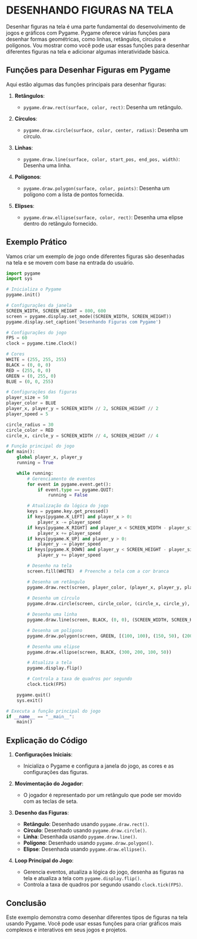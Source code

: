 # DESENHANDO FIGURAS NA TELA
Desenhar figuras na tela é uma parte fundamental do desenvolvimento de jogos e gráficos com Pygame. Pygame oferece várias funções para desenhar formas geométricas, como linhas, retângulos, círculos e polígonos. Vou mostrar como você pode usar essas funções para desenhar diferentes figuras na tela e adicionar algumas interatividade básica.

## Funções para Desenhar Figuras em Pygame
Aqui estão algumas das funções principais para desenhar figuras:

1. **Retângulos**:
   - `pygame.draw.rect(surface, color, rect)`: Desenha um retângulo.

2. **Círculos**:
   - `pygame.draw.circle(surface, color, center, radius)`: Desenha um círculo.

3. **Linhas**:
   - `pygame.draw.line(surface, color, start_pos, end_pos, width)`: Desenha uma linha.

4. **Polígonos**:
   - `pygame.draw.polygon(surface, color, points)`: Desenha um polígono com a lista de pontos fornecida.

5. **Elipses**:
   - `pygame.draw.ellipse(surface, color, rect)`: Desenha uma elipse dentro do retângulo fornecido.

## Exemplo Prático
Vamos criar um exemplo de jogo onde diferentes figuras são desenhadas na tela e se movem com base na entrada do usuário.

```python
import pygame
import sys

# Inicializa o Pygame
pygame.init()

# Configurações da janela
SCREEN_WIDTH, SCREEN_HEIGHT = 800, 600
screen = pygame.display.set_mode((SCREEN_WIDTH, SCREEN_HEIGHT))
pygame.display.set_caption('Desenhando Figuras com Pygame')

# Configurações do jogo
FPS = 60
clock = pygame.time.Clock()

# Cores
WHITE = (255, 255, 255)
BLACK = (0, 0, 0)
RED = (255, 0, 0)
GREEN = (0, 255, 0)
BLUE = (0, 0, 255)

# Configurações das figuras
player_size = 50
player_color = BLUE
player_x, player_y = SCREEN_WIDTH // 2, SCREEN_HEIGHT // 2
player_speed = 5

circle_radius = 30
circle_color = RED
circle_x, circle_y = SCREEN_WIDTH // 4, SCREEN_HEIGHT // 4

# Função principal do jogo
def main():
    global player_x, player_y
    running = True

    while running:
        # Gerenciamento de eventos
        for event in pygame.event.get():
            if event.type == pygame.QUIT:
                running = False

        # Atualização da lógica do jogo
        keys = pygame.key.get_pressed()
        if keys[pygame.K_LEFT] and player_x > 0:
            player_x -= player_speed
        if keys[pygame.K_RIGHT] and player_x < SCREEN_WIDTH - player_size:
            player_x += player_speed
        if keys[pygame.K_UP] and player_y > 0:
            player_y -= player_speed
        if keys[pygame.K_DOWN] and player_y < SCREEN_HEIGHT - player_size:
            player_y += player_speed

        # Desenho na tela
        screen.fill(WHITE)  # Preenche a tela com a cor branca

        # Desenha um retângulo
        pygame.draw.rect(screen, player_color, (player_x, player_y, player_size, player_size))
        
        # Desenha um círculo
        pygame.draw.circle(screen, circle_color, (circle_x, circle_y), circle_radius)

        # Desenha uma linha
        pygame.draw.line(screen, BLACK, (0, 0), (SCREEN_WIDTH, SCREEN_HEIGHT), 5)

        # Desenha um polígono
        pygame.draw.polygon(screen, GREEN, [(100, 100), (150, 50), (200, 100), (150, 150)], 3)

        # Desenha uma elipse
        pygame.draw.ellipse(screen, BLACK, (300, 200, 100, 50))

        # Atualiza a tela
        pygame.display.flip()

        # Controla a taxa de quadros por segundo
        clock.tick(FPS)

    pygame.quit()
    sys.exit()

# Executa a função principal do jogo
if __name__ == "__main__":
    main()
```

## Explicação do Código
1. **Configurações Iniciais**:
   - Inicializa o Pygame e configura a janela do jogo, as cores e as configurações das figuras.

2. **Movimentação do Jogador**:
   - O jogador é representado por um retângulo que pode ser movido com as teclas de seta.

3. **Desenho das Figuras**:
   - **Retângulo**: Desenhado usando `pygame.draw.rect()`.
   - **Círculo**: Desenhado usando `pygame.draw.circle()`.
   - **Linha**: Desenhada usando `pygame.draw.line()`.
   - **Polígono**: Desenhado usando `pygame.draw.polygon()`.
   - **Elipse**: Desenhada usando `pygame.draw.ellipse()`.

4. **Loop Principal do Jogo**:
   - Gerencia eventos, atualiza a lógica do jogo, desenha as figuras na tela e atualiza a tela com `pygame.display.flip()`.
   - Controla a taxa de quadros por segundo usando `clock.tick(FPS)`.

## Conclusão
Este exemplo demonstra como desenhar diferentes tipos de figuras na tela usando Pygame. Você pode usar essas funções para criar gráficos mais complexos e interativos em seus jogos e projetos. 